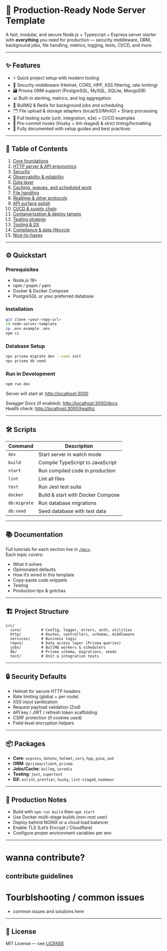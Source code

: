 # 🚀 Production-Ready Node Server Template

A fast, modular, and secure Node.js + Typescript + Express server starter with **everything** you need for production — security middleware, ORM, background jobs, file handling, metrics, logging, tests, CI/CD, and more.

---

## ✨ Features

- ⚡ Quick project setup with modern tooling
- 🔐 Security middleware (Helmet, CORS, HPP, XSS filtering, rate limiting)
- 🗃️ Prisma ORM support (PostgreSQL, MySQL, SQLite, MongoDB)
- 📊 Built-in alerting, metrics, and log aggregation
- 🧵 BullMQ & Redis for background jobs and scheduling
- 🗂️ File upload & storage adapters (local/S3/MinIO) + Sharp processing
- 🧪 Full testing suite (unit, integration, e2e) + CI/CD examples
- 🧹 Pre-commit hooks (Husky + lint-staged) & strict linting/formatting
- 📜 Fully documented with setup guides and best practices

---

## 📂 Table of Contents

1. [Core foundations](docs/01-core-foundations.md)
2. [HTTP server & API ergonomics](docs/02-http-ergonomics.md)
3. [Security](docs/03-security.md)
4. [Observability & reliability](docs/04-observability.md)
5. [Data layer](docs/05-data-layer.md)
6. [Caching, queues, and scheduled work](docs/06-caching-queues-scheduling.md)
7. [File handling](docs/07-file-handling.md)
8. [Realtime & other protocols](docs/08-realtime.md)
9. [API surface polish](docs/09-api-surface.md)
10. [CI/CD & supply chain](docs/10-cicd-supply-chain.md)
11. [Containerization & deploy targets](docs/11-containerization-deploy.md)
12. [Testing strategy](docs/12-testing-strategy.md)
13. [Tooling & DX](docs/13-tooling-dx.md)
14. [Compliance & data lifecycle](docs/14-compliance-data-lifecycle.md)
15. [Nice-to-haves](docs/15-nice-to-haves.md)

---

## ⚙️ Quickstart

### Prerequisites
- Node.js 18+
- npm / pnpm / yarn
- Docker & Docker Compose
- PostgreSQL or your preferred database

### Installation
```bash
git clone <your-repo-url>
cd node-server-template
cp .env.example .env
npm ci
```

### Database Setup
```bash
npx prisma migrate dev --name init
npx prisma db seed
```

### Run in Development
```bash
npm run dev
```

Server will start at: [http://localhost:3000](http://localhost:3000)

Swagger Docs (if enabled): [http://localhost:3000/docs](http://localhost:3000/docs)  
Health check: [http://localhost:3000/healthz](http://localhost:3000/healthz)

---

## 🛠 Scripts

| Command                | Description |
|------------------------|-------------|
| `dev`                  | Start server in watch mode |
| `build`                | Compile TypeScript to JavaScript |
| `start`                | Run compiled code in production |
| `lint`                 | Lint all files |
| `test`                 | Run Jest test suite |
| `docker`               | Build & start with Docker Compose |
| `db:migrate`           | Run database migrations |
| `db:seed`              | Seed database with test data |

---

## 📚 Documentation

Full tutorials for each section live in [`/docs`](./docs).  
Each topic covers:
- What it solves
- Opinionated defaults
- How it’s wired in this template
- Copy-paste code snippets
- Testing
- Production tips & gotchas

---

## 🏗 Project Structure

```
src/
  core/         # Config, logger, errors, auth, utilities
  http/         # Routes, controllers, schemas, middleware
  services/     # Business logic
  repos/        # Data access layer (Prisma queries)
  jobs/         # BullMQ workers & schedulers
  db/           # Prisma schema, migrations, seeds
  test/         # Unit & integration tests
```

---

## 🔒 Security Defaults

- Helmet for secure HTTP headers
- Rate limiting (global + per route)
- XSS input sanitization
- Request payload validation (Zod)
- API key / JWT / refresh token scaffolding
- CSRF protection (if cookies used)
- Field-level encryption helpers

---

## 📦 Packages

- **Core**: `express`, `dotenv`, `helmet`, `cors`, `hpp`, `pino`, `zod`
- **ORM**: `@prisma/client`, `prisma`
- **Jobs/Cache**: `bullmq`, `ioredis`
- **Testing**: `jest`, `supertest`
- **DX**: `eslint`, `prettier`, `husky`, `lint-staged`, `nodemon`

---

## 🚀 Production Notes

- Build with `npm run build` then `npm start`
- Use Docker multi-stage builds (non-root user)
- Deploy behind NGINX or a cloud load balancer
- Enable TLS (Let’s Encrypt / Cloudflare)
- Configure proper environment variables per env

---
# wanna contribute?
contribute guidelines
---

# Tourblshooting / common issues
- common issues and solutions here
---

## 📜 License
MIT License — see [LICENSE](LICENSE)
